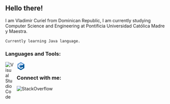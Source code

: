 ## Hello there!

I am Vladimir Curiel from Dominican Republic, I am currently studying Computer Science and Engineering at Pontificia Universidad Católica Madre y Maestra.

    Currently learning Java language.
### Languages and Tools:

<img align="left" alt="Visual Studio Code" width="26px" src="https://cdn.jsdelivr.net/gh/devicons/devicon/icons/vscode/vscode-original.svg" style="padding-right:10px;"/>
<img align="left" alt="C" width="26px" src="https://raw.githubusercontent.com/devicons/devicon/1119b9f84c0290e0f0b38982099a2bd027a48bf1/icons/c/c-original.svg" style="padding-right:10px;"/>
<br />

### Connect with me:

![StackOverflow]
&nbsp;&nbsp;


[StackOverflow]: (https://es.stackoverflow.com/users/251924/vladimir-curiel)
